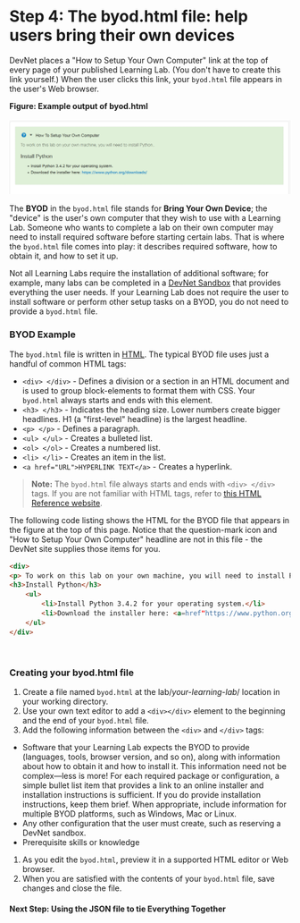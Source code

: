# Step 4: The byod.html file: help users bring their own devices

DevNet places a "How to Setup Your Own Computer" link at the top of every page of your published Learning Lab. (You don't have to create this link yourself.)  When the user clicks this link, your `byod.html` file appears in the user's Web browser.

<b>Figure: Example output of byod.html</b>
<br/><br/>
![](assets/images/howtosetup.png)

The __BYOD__ in the `byod.html` file stands for __Bring Your Own Device__; the "device" is the user's own computer that they wish to use with a Learning Lab. Someone who wants to complete a lab on their own computer may need to install required software before starting certain labs. That is where the `byod.html` file comes into play: it describes required software, how to obtain it, and how to set it up.

Not all Learning Labs require the installation of additional software; for example, many labs can be completed in a  [DevNet Sandbox](https://developer.cisco.com/site/devnet/sandbox/) that provides everything the user needs. If your Learning Lab does not require the user to install software or perform other setup tasks on a BYOD, you do not need to provide a `byod.html` file.

### BYOD Example

The `byod.html` file is written in [HTML](http://www.w3schools.com/html/default.asp). The typical BYOD file uses just a handful of common HTML tags:

  * `<div> </div>` - Defines a division or a section in an HTML document and is used to group block-elements to format them with CSS. Your `byod.html` always starts and ends with this element.
  * `<h3> </h3>` - Indicates the heading size. Lower numbers create bigger headlines. H1 (a "first-level" headline) is the largest headline.
  * `<p> </p>` - Defines a paragraph.
  * `<ul> </ul>` - Creates a bulleted list.
  * `<ol> </ol>` - Creates a numbered list.
  * `<li> </li>` - Creates an item in the list.
  * `<a href="URL">HYPERLINK TEXT</a>` - Creates a hyperlink.

>**Note:** The `byod.html` file always starts and ends with `<div> </div>` tags. If you are not familiar with HTML tags, refer to [this HTML Reference website](http://www.w3schools.com/tags/default.asp).

The following code listing shows the HTML for the BYOD file that appears in the figure at the top of this page. Notice that the question-mark icon and "How to Setup Your Own Computer" headline are not in this file - the DevNet site supplies those items for you.

```html
<div>
<p> To work on this lab on your own machine, you will need to install Python.</p>
<h3>Install Python</h3>
	<ul>
		<li>Install Python 3.4.2 for your operating system.</li>
		<li>Download the installer here: <a=href"https://www.python.org/downloads/">https://www.python.org/downloads/</a></li>
	</ul>
</div>
```
<br/>

### Creating your byod.html file

1. Create a file named `byod.html` at the lab/_your-learning-lab_/ location in your working directory.  
1. Use your own text editor to add a `<div></div>` element to the beginning and the end of your `byod.html` file.
1. Add the following information between the `<div>` and `</div>` tags:

  * Software that your Learning Lab expects the BYOD to provide (languages, tools, browser version, and so on), along with information about how to obtain it and how to install it.
  This information need not be complex&mdash;less is more! For each required package or configuration, a simple bullet list item that provides a link to an online installer and installation instructions is sufficient. If you do provide installation instructions, keep them brief. When appropriate, include information for multiple BYOD platforms, such as Windows, Mac or Linux.
  * Any other configuration that the user must create, such as reserving a DevNet sandbox.
  * Prerequisite skills or knowledge
1. As you edit the `byod.html`, preview it in a supported HTML editor or Web browser.
1. When you are satisfied with the contents of your `byod.html` file, save changes and close the file.



#### Next Step: Using the JSON file to tie Everything Together
